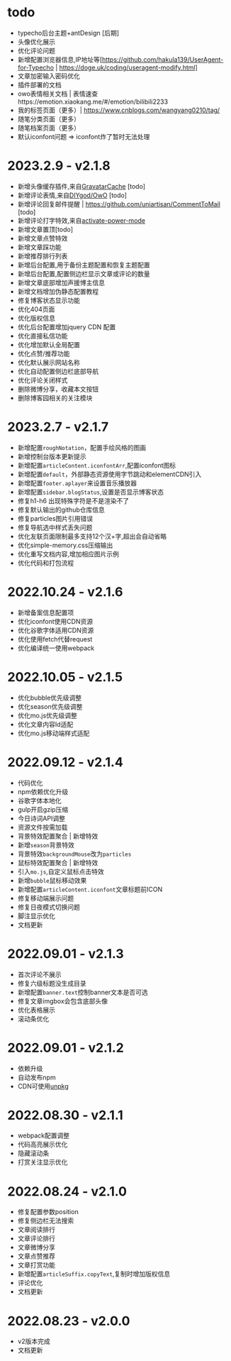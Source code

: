 # todo
- typecho后台主题+antDesign [后期]
- 头像优化展示
- 优化评论问题
- 新增配置浏览器信息,IP地址等[https://github.com/hakula139/UserAgent-for-Typecho | https://doge.uk/coding/useragent-modify.html]
- 文章加密输入密码优化
- 插件部署的文档
- owo表情相关文档 | 表情速查https://emotion.xiaokang.me/#/emotion/bilibili2233
- 我的标签页面（更多）| https://www.cnblogs.com/wangyang0210/tag/
- 随笔分类页面（更多）
- 随笔档案页面（更多）
- 默认iconfont问题 => iconfont炸了暂时无法处理

# 2023.2.9 - v2.1.8
- 新增头像缓存插件,来自[GravatarCache](https://github.com/asdi998/GravatarCache) [todo]
- 新增评论表情,来自[DIYgod/OwO](https://github.com/DIYgod/OwO) [todo]
- 新增评论回复邮件提醒 | https://github.com/uniartisan/CommentToMail [todo]
- 新增评论打字特效,来自[activate-power-mode](https://github.com/disjukr/activate-power-mode)
- 新增文章置顶[todo]
- 新增文章点赞特效
- 新增文章踩功能
- 新增推荐排行列表
- 新增后台配置,用于备份主题配置和恢复主题配置
- 新增后台配置,配置侧边栏显示文章或评论的数量
- 新增文章底部增加声援博主信息
- 新增文档增加伪静态配置教程
- 修复博客状态显示功能
- 优化404页面
- 优化版权信息
- 优化后台配置增加jquery CDN 配置
- 优化直接私信功能
- 优化增加默认全局配置
- 优化点赞/推荐功能
- 优化默认展示网站名称
- 优化自动配置侧边栏底部导航
- 优化评论关闭样式
- 删除微博分享，收藏本文按钮
- 删除博客园相关的关注模块

# 2023.2.7 - v2.1.7
- 新增配置`roughNotation`，配置手绘风格的图画
- 新增控制台版本更新提示
- 新增配置`articleContent.iconfontArr`,配置iconfont图标
- 新增配置`default`，外部静态资源使用字节跳动和elementCDN引入
- 新增配置`footer.aplayer`来设置音乐播放器
- 新增配置`sidebar.blogStatus`,设置是否显示博客状态
- 修复h1-h6 出现特殊字符是不是渲染不了
- 修复默认输出的github仓库信息
- 修复particles图片引用错误
- 修复导航选中样式丢失问题
- 优化友联页面限制最多支持12个汉+字,超出会自动省略
- 优化simple-memory.css压缩输出
- 优化重写文档内容,增加相应图片示例
- 优化代码和打包流程

# 2022.10.24 - v2.1.6
- 新增备案信息配置项
- 优化iconfont使用CDN资源
- 优化谷歌字体适用CDN资源
- 优化使用fetch代替request
- 优化编译统一使用webpack

# 2022.10.05 - v2.1.5
- 优化bubble优先级调整
- 优化season优先级调整
- 优化mo.js优先级调整
- 优化文章内容Id适配
- 优化mo.js移动端样式适配

# 2022.09.12 - v2.1.4
* 代码优化
* npm依赖优化升级
* 谷歌字体本地化
* gulp开启gzip压缩
* 今日诗词API调整
* 资源文件按需加载
* 背景特效配置聚合 | 新增特效
* 新增`season`背景特效
* 背景特效`backgroundMouse`改为`particles`
* 鼠标特效配置聚合 | 新增特效
* 引入`mo.js`,自定义鼠标点击特效
* 新增`bubble`鼠标移动效果
* 新增配置`articleContent.iconfont`文章标题前ICON
* 修复移动端展示问题
* 修复日夜模式切换问题
* 脚注显示优化
* 文档更新


# 2022.09.01 - v2.1.3
* 首次评论不展示
* 修复六级标题没生成目录
* 新增配置`banner.text`控制banner文本是否可选
* 修复文章imgbox会包含底部头像
* 优化表格展示
* 滚动条优化

# 2022.09.01 - v2.1.2
* 依赖升级
* 自动发布npm
* CDN可使用[unpkg](https://www.unpkg.com/)

# 2022.08.30 - v2.1.1
* webpack配置调整
* 代码高亮展示优化
* 隐藏滚动条
* 打赏关注显示优化

# 2022.08.24 - v2.1.0
* 修复配置参数position
* 修复侧边栏无法搜索
* 文章阅读排行
* 文章评论排行
* 文章微博分享
* 文章点赞推荐
* 文章打赏功能
* 新增配置`articleSuffix.copyText`,复制时增加版权信息
* 评论优化
* 文档更新

# 2022.08.23 - v2.0.0
* v2版本完成
* 文档更新

